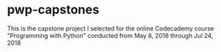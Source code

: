 # pwp-capstones
This is the capstone project I selected for the online Codecademy course "Programming with Python" conducted from May 8, 2018 through Jul 24, 2018
